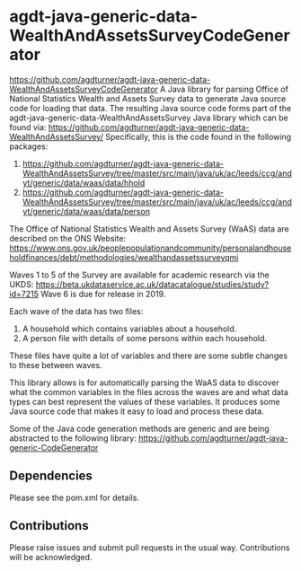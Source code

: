 # agdt-java-generic-data-WealthAndAssetsSurveyCodeGenerator
https://github.com/agdturner/agdt-java-generic-data-WealthAndAssetsSurveyCodeGenerator
A Java library for parsing Office of National Statistics Wealth and Assets Survey data to generate Java source code for loading that data.
The resulting Java source code forms part of the agdt-java-generic-data-WealthAndAssetsSurvey Java library which can be found via:
https://github.com/agdturner/agdt-java-generic-data-WealthAndAssetsSurvey/
Specifically, this is the code found in the following packages:
1. https://github.com/agdturner/agdt-java-generic-data-WealthAndAssetsSurvey/tree/master/src/main/java/uk/ac/leeds/ccg/andyt/generic/data/waas/data/hhold
2. https://github.com/agdturner/agdt-java-generic-data-WealthAndAssetsSurvey/tree/master/src/main/java/uk/ac/leeds/ccg/andyt/generic/data/waas/data/person

The Office of National Statistics Wealth and Assets Survey (WaAS) data are described on the ONS Website:
https://www.ons.gov.uk/peoplepopulationandcommunity/personalandhouseholdfinances/debt/methodologies/wealthandassetssurveyqmi

Waves 1 to 5 of the Survey are available for academic research via the UKDS:
https://beta.ukdataservice.ac.uk/datacatalogue/studies/study?id=7215
Wave 6 is due for release in 2019.

Each wave of the data has two files:
1. A household which contains variables about a household.
2. A person file with details of some persons within each household.

These files have quite a lot of variables and there are some subtle changes to these between waves.

This library allows is for automatically parsing the WaAS data to discover what the common variables in the files across the waves are and what data types can best represent the values of these variables. It produces some Java source code that makes it easy to load and process these data.

Some of the Java code generation methods are generic and are being abstracted to the following library:
https://github.com/agdturner/agdt-java-generic-CodeGenerator

## Dependencies
Please see the pom.xml for details.

## Contributions
Please raise issues and submit pull requests in the usual way. Contributions will be acknowledged. 
